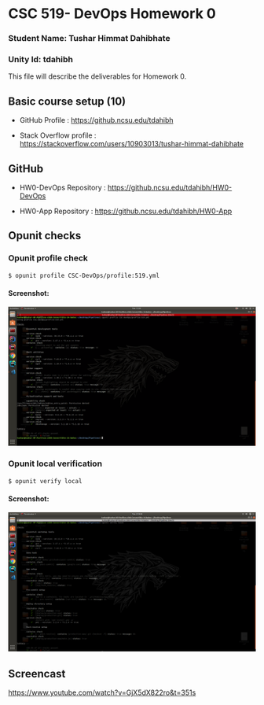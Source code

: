 # CSC 519- DevOps Homework 0

### Student Name: Tushar Himmat Dahibhate
### Unity Id: tdahibh

This file will describe the deliverables for Homework 0.


## Basic course setup (10)
* GitHub Profile : https://github.ncsu.edu/tdahibh

* Stack Overflow profile : https://stackoverflow.com/users/10903013/tushar-himmat-dahibhate


## GitHub

* HW0-DevOps Repository : https://github.ncsu.edu/tdahibh/HW0-DevOps

* HW0-App Repository : https://github.ncsu.edu/tdahibh/HW0-App

## Opunit checks

### Opunit profile check

```bash
$ opunit profile CSC-DevOps/profile:519.yml

```
#### Screenshot: 

![magic](img/opunit-profile.png)

### Opunit local verification

```bash
$ opunit verify local
```

#### Screenshot: 

![magic](img/opunit-verify.png)


## Screencast

https://www.youtube.com/watch?v=GjX5dX822ro&t=351s

